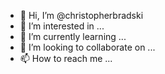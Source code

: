 - 👋 Hi, I’m @christopherbradski
- 👀 I’m interested in ...
- 🌱 I’m currently learning ...
- 💞️ I’m looking to collaborate on ...
- 📫 How to reach me ...

<!---
christopherbradski/christopherbradski is a ✨ special ✨ repository because its `README.md` (this file) appears on your GitHub profile.
You can click the Preview link to take a look at your changes.
--->
